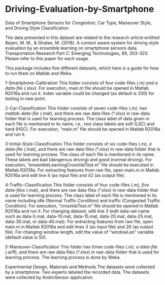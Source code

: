 # Driving-Evaluation-by-Smartphone
Data of Smartphone Sensors for Congestion, Car Type, Maneuver Style, and Driving Style Classification

The data presented in this dataset are related to the research article entitled 
Bejani, M. M., & Ghatee, M. (2018). A context aware system for driving style evaluation by an ensemble learning on smartphone sensors data. Transportation Research Part C: Emerging Technologies, 89, 303-320.
Please refer to this paper for each usage.

This package includes five different datasets, which here is a guide for how to run them on Matlab and Weka.

 1-Smartphone-Calibration
This folder consists of four code-files (*.m) and a data-file (*.xlsx). For execution, main.m file should be opened in Matlab R2016a and run it. Index variable could be changed (as default is 330) for testing in new point. 
 
 2-Car-Classification
This folder consists of seven code-files (*.m), two matlab-data-file (*.mat), and there are raw data files (*.xlsx) in raw-data folder that is used for learning process. The class label of data given in each file is mentioned in its name, i.e., two class labels are soft (LSC) and hard (HSC). For execution, “main.m” file should be opened in Matlab R2016a and run it. 
 
 3-Initial-Style-Classification
This folder consists of six code-files (*.m), a data-file (*.mat), and there are raw data files (*.xlsx) in raw-data folder that is used for learning process. The class of each file is mentioned in its name. These labels are bad (dangerous driving) and good (normal driving). For execution, “ensembleLearningCrossValTest.m” file should be executed in Matlab R2016a. For extracting features from raw file, open main.m in Matlab R2016a and edit line 4 (as input file) and 42 (as output file). 
 
 4-Traffic-Classification
This folder consists of four code-files (*.m), five data-files (*.mat), and there are raw data files (*.xlsx)  in raw-data folder that is used for learning process. The class label of each file is mentioned in its name including idle (Normal Traffic Condition) and traffic (Congested Traffic Condition). For execution, “crossValTest.m” file should be opened in Matlab R2016a and run it. For changing dataset, edit line 3 (edit data-set name such as data-5.mat, data-10.mat, data-15.mat, data-20.mat, data-25.mat, data-30.mat, or data-40.mat). For extracting features from raw file, open main.m in Matlab R2016a and edit lines 3 (as input file) and 26 (as output file). For changing window length, edit the value of “windowLen” variable (default value is 50).
 
 5-Maneuver-Classification 
This folder has three code-files (*.m), a data-file (*.arff), and there are raw data files (*.xlsx) in raw-data folder that is used for learning process. The learning process is done by Weka. 

Experimental Design, Materials and Methods
The datasets were collected by a smartphone. Two experts labeled the recorded data. The datasets were collected by AndroSensor application.

